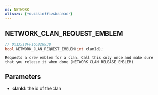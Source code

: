 ```yaml
---
ns: NETWORK
aliases: ["0x13518ff1c6b28938"]
---
```

## NETWORK_CLAN_REQUEST_EMBLEM

```c
// 0x13518FF1C6B28938
bool NETWORK_CLAN_REQUEST_EMBLEM(int clanId);
```

```
Requests a crew emblem for a clan. Call this only once and make sure that you release it when done (NETWORK_CLAN_RELEASE_EMBLEM)
```

## Parameters
* **clanId**: the id of the clan
